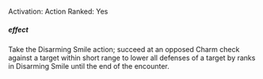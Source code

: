 Activation: Action
Ranked: Yes
##### effect
Take the Disarming Smile action; succeed at
an opposed Charm check against a target
within short range to lower all defenses of a
target by ranks in Disarming Smile until the
end of the encounter.